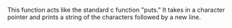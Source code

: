 This function acts like the standard c function "puts." 
It takes in a character pointer and prints a string of the characters followed by a new line. 
